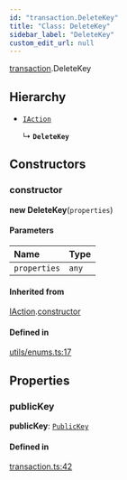 ```yaml
---
id: "transaction.DeleteKey"
title: "Class: DeleteKey"
sidebar_label: "DeleteKey"
custom_edit_url: null
---
```


[transaction](../modules/transaction.md).DeleteKey

## Hierarchy

- [`IAction`](transaction.IAction.md)

  ↳ **`DeleteKey`**

## Constructors

### constructor

**new DeleteKey**(`properties`)

#### Parameters

| Name | Type |
| :------ | :------ |
| `properties` | `any` |

#### Inherited from

[IAction](transaction.IAction.md).[constructor](transaction.IAction.md#constructor)

#### Defined in

[utils/enums.ts:17](https://github.com/near/near-api-js/blob/ef6d7fbf/packages/near-api-js/src/utils/enums.ts#L17)

## Properties

### publicKey

 **publicKey**: [`PublicKey`](utils_key_pair.PublicKey.md)

#### Defined in

[transaction.ts:42](https://github.com/near/near-api-js/blob/ef6d7fbf/packages/near-api-js/src/transaction.ts#L42)
